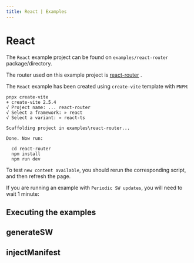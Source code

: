 ```yaml
---
title: React | Examples
---
```


# React

The `React` example project can be found on `examples/react-router` package/directory.

The router used on this example project is [react-router](https://reactrouter.com/) <outbound-link />.

The `React` example has been created using `create-vite` template with `PNPM`:
```shell
pnpx create-vite
+ create-vite 2.5.4
√ Project name: ... react-router
√ Select a framework: » react
√ Select a variant: » react-ts

Scaffolding project in examples\react-router...

Done. Now run:

  cd react-router
  npm install
  npm run dev
```

To test `new content available`, you should rerun the corresponding script, and then refresh the page.

If you are running an example with `Periodic SW updates`, you will need to wait 1 minute:
<HeuristicWorkboxWindow />

## Executing the examples

<RunExamples />

## generateSW

<ExamplesGenerateSW />

## injectManifest

<ExamplesInjectManifest />
